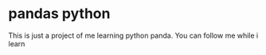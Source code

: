 # pandas python
This is just a project of me learning python panda. You can follow me while i learn
